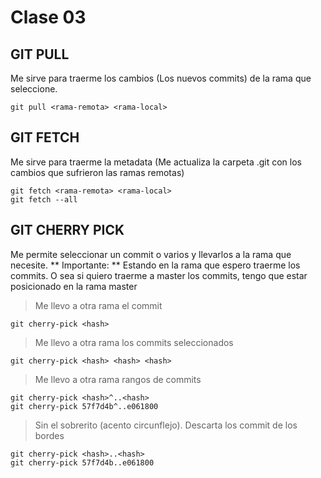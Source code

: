 # Clase 03

## GIT PULL
Me sirve para traerme los cambios (Los nuevos commits) de la rama que seleccione.

    git pull <rama-remota> <rama-local>

## GIT FETCH
Me sirve para traerme la metadata (Me actualiza la carpeta .git con los cambios que sufrieron las ramas remotas)

    git fetch <rama-remota> <rama-local>
    git fetch --all

## GIT CHERRY PICK
Me permite seleccionar un commit o varios y llevarlos a la rama que necesite.
** Importante: ** Estando en la rama que espero traerme los commits. O sea si quiero traerme a master los commits, tengo que estar posicionado en la rama master

> Me llevo a otra rama el commit 

    git cherry-pick <hash>

> Me llevo a otra rama los commits seleccionados

    git cherry-pick <hash> <hash> <hash>

> Me llevo a otra rama rangos de commits

    git cherry-pick <hash>^..<hash>
    git cherry-pick 57f7d4b^..e061800

> Sin el sobrerito (acento circunflejo). Descarta los commit de los bordes

    git cherry-pick <hash>..<hash>
    git cherry-pick 57f7d4b..e061800